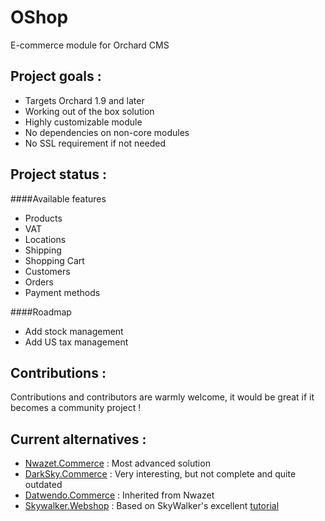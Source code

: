 # OShop
E-commerce module for Orchard CMS

## Project goals :
* Targets Orchard 1.9 and later
* Working out of the box solution 
* Highly customizable module
* No dependencies on non-core modules
* No SSL requirement if not needed

## Project status :
####Available features
* Products
* VAT
* Locations
* Shipping
* Shopping Cart
* Customers
* Orders
* Payment methods

####Roadmap
* Add stock management
* Add US tax management

## Contributions :
Contributions and contributors are warmly welcome, it would be great if it becomes a community project !

## Current alternatives :
* [Nwazet.Commerce](https://bitbucket.org/bleroy/nwazet.commerce) : Most advanced solution
* [DarkSky.Commerce](https://darkskycommerce.codeplex.com/) : Very interesting, but not complete and quite outdated
* [Datwendo.Commerce](https://bitbucket.org/csurieux/datwendo.commerce/) : Inherited from Nwazet
* [Skywalker.Webshop](https://skywalkerwebshop.codeplex.com/) : Based on SkyWalker's excellent [tutorial](http://skywalkersoftwaredevelopment.net/blog/writing-an-orchard-webshop-module-from-scratch-part-1)
